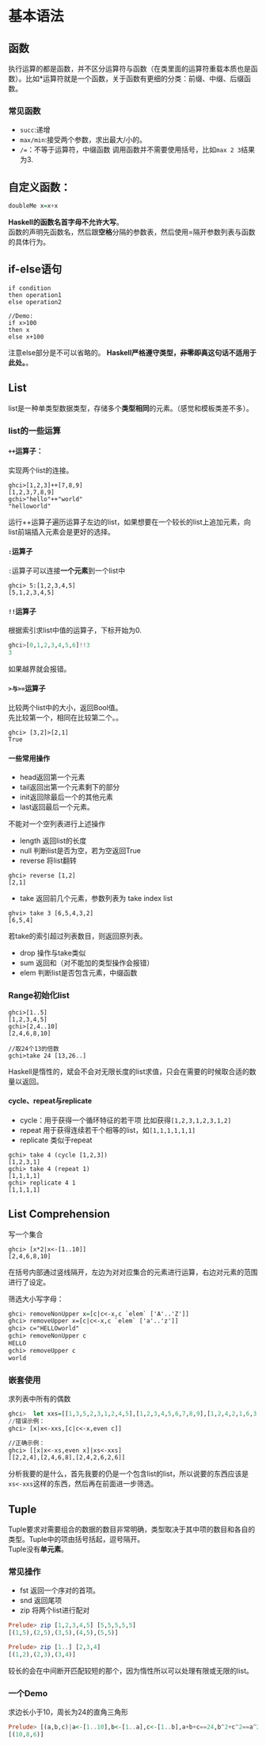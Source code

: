 # 基本语法
## 函数
执行运算的都是函数，并不区分运算符与函数（在类里面的运算符重载本质也是函数）。比如*运算符就是一个函数，关于函数有更细的分类：前缀、中缀、后缀函数。

### 常见函数
- `succ`:递增  
- `max/min`:接受两个参数，求出最大/小的。  
- `/=`：不等于运算符，中缀函数
调用函数并不需要使用括号，比如`max 2 3`结果为3.  


## 自定义函数：
```haskell
doubleMe x=x+x
```
**Haskell的函数名首字母不允许大写**。  
函数的声明先函数名，然后跟**空格**分隔的参数表，然后使用=隔开参数列表与函数的具体行为。

## if-else语句
```
if condition
then operation1
else operation2

//Demo:
if x>100
then x
else x+100
```
注意else部分是不可以省略的。
**Haskell严格遵守类型，~~非零即真~~这句话不适用于此处。**。  

## List
list是一种单类型数据类型，存储多个**类型相同**的元素。（感觉和模板类差不多）。

### list的一些运算
#### `++`运算子：
实现两个list的连接。
```
ghci>[1,2,3]++[7,8,9]
[1,2,3,7,8,9]
gchi>"hello"++"world"
"helloworld"
```
运行++运算子遍历运算子左边的list，如果想要在一个较长的list上追加元素，向list前端插入元素会是更好的选择。

#### `:`运算子
`:`运算子可以连接**一个元素**到一个list中
```
ghci> 5:[1,2,3,4,5]
[5,1,2,3,4,5]
```
#### `!!`运算子
根据索引求list中值的运算子，下标开始为0.
```haskell
ghci>[0,1,2,3,4,5,6]!!3
3
```
如果越界就会报错。

#### `>与>=`运算子
比较两个list中的大小，返回Bool值。  
先比较第一个，相同在比较第二个。。
```
ghci> [3,2]>[2,1]
True
```

#### 一些常用操作
- head返回第一个元素
- tail返回出第一个元素剩下的部分
- init返回除最后一个的其他元素
- last返回最后一个元素。  

不能对一个空列表进行上述操作

- length 返回list的长度
- null 判断list是否为空，若为空返回True
- reverse 将list翻转
```
ghci> reverse [1,2]
[2,1]
```
- take 返回前几个元素，参数列表为 take index list
```
ghvi> take 3 [6,5,4,3,2]
[6,5,4]
```
若take的索引超过列表数目，则返回原列表。

- drop 操作与take类似
- sum 返回和（对不能加的类型操作会报错）
- elem 判断list是否包含元素，中缀函数

### Range初始化list

```
ghci>[1..5]
[1,2,3,4,5]
gchi>[2,4..10]
[2,4,6,8,10]

//取24个13的倍数
gchi>take 24 [13,26..]
```
Haskell是惰性的，斌会不会对无限长度的list求值，只会在需要的时候取合适的数量以返回。

#### cycle、repeat与replicate
- cycle：用于获得一个循环特征的若干项 比如获得`[1,2,3,1,2,3,1,2]`
- repeat 用于获得连续若干个相等的list，如`[1,1,1,1,1,1]`
- replicate 类似于repeat

```
gchi> take 4 (cycle [1,2,3])
[1,2,3,1]
gchi> take 4 (repeat 1)
[1,1,1,1]
gchi> replicate 4 1
[1,1,1,1]
```


## List Comprehension
写一个集合

```
ghci> [x*2|x<-[1..10]]
[2,4,6,8,10]
```
在括号内部通过竖线隔开，左边为对对应集合的元素进行运算，右边对元素的范围进行了设定。

筛选大小写字母：
```Haskell
ghci> removeNonUpper x=[c|c<-x,c `elem` ['A'..'Z']]
ghci> removeUpper x=[c|c<-x,c `elem` ['a'..'z']]
ghci> c="HELLOworld"
gchi> removeNonUpper c
HELLO
gchi> removeUpper c
world
```

### 嵌套使用
求列表中所有的偶数
```Haskell
ghci>  let xxs=[[1,3,5,2,3,1,2,4,5],[1,2,3,4,5,6,7,8,9],[1,2,4,2,1,6,3,1,3,2,3,6]]
//错误示例：
ghci> [x|x<-xxs,[c|c<-x,even c]]

//正确示例：
ghci> [[x|x<-xs,even x]|xs<-xxs]
[[2,2,4],[2,4,6,8],[2,4,2,6,2,6]]
```

分析我要的是什么，首先我要的仍是一个包含list的list，所以说要的东西应该是`xs<-xxs`这样的东西，然后再在前面进一步筛选。


## Tuple
Tuple要求对需要组合的数据的数目非常明确，类型取决于其中项的数目和各自的类型。Tuple中的项由括号括起，逗号隔开。  
Tuple没有**单元素**。
### 常见操作
- fst 返回一个序对的首项。 
- snd 返回尾项
- zip 将两个list进行配对
```Haskell
Prelude> zip [1,2,3,4,5] [5,5,5,5,5]
[(1,5),(2,5),(3,5),(4,5),(5,5)]

Prelude> zip [1..] [2,3,4]
[(1,2),(2,3),(3,4)]
```
较长的会在中间断开匹配较短的那个，因为惰性所以可以处理有限或无限的list。

### 一个Demo
求边长小于10，周长为24的直角三角形
```Haskell
Prelude> [(a,b,c)|a<-[1..10],b<-[1..a],c<-[1..b],a+b+c==24,b^2+c^2==a^2]
[(10,8,6)]
```